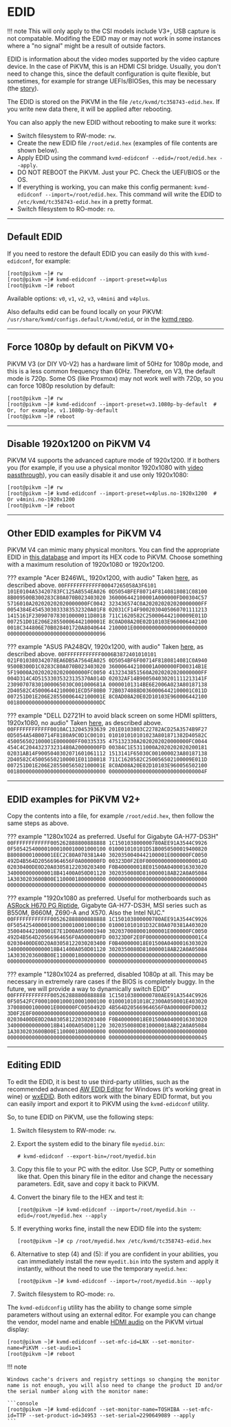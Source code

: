 # EDID

!!! note
    This will only apply to the CSI models include V3+, USB capture is not compatable.
    Modifing the EDID may or may not work in some instances where a "no signal" might be a result of outside factors.


EDID is information about the video modes supported by the video capture device.
In the case of PiKVM, this is an HDMI CSI bridge. Usually, you don't need to change this, since the default configuration is quite flexible,
but sometimes, for example for strange UEFIs/BIOSes, this may be necessary (the [story](https://github.com/pikvm/pikvm/issues/78)).

The EDID is stored on the PiKVM in the file `/etc/kvmd/tc358743-edid.hex`. If you write new data there, it will be applied after rebooting.

You can also apply the new EDID without rebooting to make sure it works:

* Switch filesystem to RW-mode: `rw`.
* Create the new EDID file `/root/edid.hex` (examples of file contents are shown below).
* Apply EDID using the command `kvmd-edidconf --edid=/root/edid.hex --apply`.
* DO NOT REBOOT the PiKVM. Just your PC. Check the UEFI/BIOS or the OS.
* If everything is working, you can make this config permanent: `kvmd-edidconf --import=/root/edid.hex`. This command will write the EDID to `/etc/kvmd/tc358743-edid.hex` in a pretty format.
* Switch filesystem to RO-mode: `ro`.


-----
## Default EDID

If you need to restore the default EDID you can easily do this with `kvmd-edidconf`, for example:

```console
[root@pikvm ~]# rw
[root@pikvm ~]# kvmd-edidconf --import-preset=v4plus
[root@pikvm ~]# reboot
```
Available options: `v0`, `v1`, `v2`, `v3`, `v4mini` and `v4plus`.

Also defaults edid can be found locally on your PiKVM: `/usr/share/kvmd/configs.default/kvmd/edid`,
or in the [kvmd repo](https://github.com/pikvm/kvmd/blob/master/configs/kvmd/edid).


-----
## Force 1080p by default on PiKVM V0+

PiKVM V3 (or DIY V0-V2) has a hardware limit of 50Hz for 1080p mode, and this is a less common frequency than 60Hz.
Therefore, on V3, the default mode is 720p. Some OS (like Proxmox) may not work well with 720p,
so you can force 1080p resolution by default:

```console
[root@pikvm ~]# rw
[root@pikvm ~]# kvmd-edidconf --import-preset=v3.1080p-by-default  # Or, for example, v1.1080p-by-default
[root@pikvm ~]# reboot
```


-----
## Disable 1920x1200 on PiKVM V4

PiKVM V4 supports the advanced capture mode of 1920x1200. If it bothers you
(for example, if you use a physical monitor 1920x1080 with [video passthrough](pass.md)),
you can easily disable it and use only 1920x1080:

```console
[root@pikvm ~]# rw
[root@pikvm ~]# kvmd-edidconf --import-preset=v4plus.no-1920x1200  # Or v4mini.no-1920x1200
[root@pikvm ~]# reboot
```


-----
## Other EDID examples for PiKVM V4

PiKVM V4 can mimic many physical monitors. You can find the appropriate EDID in [this database](https://github.com/linuxhw/EDID) and import its HEX code to PiKVM. Choose something with a maximum resolution of 1920x1080 or 1920x1200.

??? example "Acer B246WL, 1920x1200, with audio"
    Taken [here](https://github.com/linuxhw/EDID/blob/master/Digital/Acer/ACR0565/CCF78B30FE61), as described above.
    ```
    00FFFFFFFFFFFF00047265058A3F6101
    101E0104A53420783FC125A8554EA026
    0D5054BFEF80714F8140818081C08100
    8B009500B300283C80A070B023403020
    360006442100001A000000FD00304C57
    5716010A202020202020000000FC0042
    323436574C0A202020202020000000FF
    0054384E4545303033383532320A01F8
    02031CF14F9002030405060701111213
    1415161F2309070783010000011D8018
    711C1620582C250006442100009E011D
    007251D01E206E28550006442100001E
    8C0AD08A20E02D10103E960006442100
    0018C344806E70B028401720A8040644
    2100001E000000000000000000000000
    00000000000000000000000000000096
    ```

??? example "ASUS PA248QV, 1920x1200, with audio"
    Taken [here](https://github.com/linuxhw/EDID/blob/master/Digital/ASUS/AUS2487/2B473481CAE6), as described above.
    ```
    00FFFFFFFFFFFF0006B3872401010101
    021F010380342078EA6DB5A7564EA025
    0D5054BF6F00714F8180814081C0A940
    9500B300D1C0283C80A070B023403020
    360006442100001A000000FD00314B1E
    5F19000A202020202020000000FC0050
    4132343851560A2020202020000000FF
    004D314C4D51533035323135370A014D
    02032AF14B900504030201111213141F
    230907078301000065030C001000681A
    00000101314BE6E2006A023A80187138
    2D40582C450006442100001ECD5F80B0
    72B0374088D0360006442100001C011D
    007251D01E206E28550006442100001E
    8C0AD08A20E02D10103E960006442100
    001800000000000000000000000000DC
    ```


??? example "DELL D2721H to avoid black screen on some HDMI splitters, 1920x1080, no audio"
    Taken [here](https://github.com/linuxhw/EDID/blob/master/Digital/Dell/DEL2013/EEE824E681BF), as described above.
    ```
    00FFFFFFFFFFFF0010AC132045393639
    201E0103803C22782ACD25A3574B9F27
    0D5054A54B00714F8180A9C0D1C00101
    010101010101023A801871382D40582C
    450056502100001E000000FF00335335
    475132330A2020202020000000FC0044
    454C4C204432373231480A20000000FD
    00384C1E5311000A2020202020200181
    02031AB14F9005040302071601061112
    1513141F65030C001000023A80187138
    2D40582C450056502100001E011D8018
    711C1620582C250056502100009E011D
    007251D01E206E28550056502100001E
    8C0AD08A20E02D10103E960056502100
    00180000000000000000000000000000
    0000000000000000000000000000004F
    ```


-----
## EDID examples for PiKVM V2+

Copy the contents into a file, for example `/root/edid.hex`, then follow the same steps as above.

??? example "1280x1024 as preferred. Useful for Gigabyte GA-H77-DS3H"
    ```
    00FFFFFFFFFFFF005262888800888888
    1C150103800000780AEE91A3544C9926
    0F505425400001000100010001000100
    010001010101D51B0050500019400820
    B80080001000001EEC2C80A070381A40
    3020350040442100001E000000FC0050
    492D4B564D20566964656F0A000000FD
    00323D0F2E0F0000000000000000014D
    02030400DE0D20A03058122030203400
    F0B400000018E01500A0400016303020
    3400000000000018B41400A050D01120
    3020350080D810000018AB22A0A05084
    1A3030203600B00E1100001800000000
    00000000000000000000000000000000
    00000000000000000000000000000000
    00000000000000000000000000000045
    ```

??? example "1920x1080 as preferred. Useful for motherboards such as [ASRock H670 PG Riptide](https://github.com/pikvm/pikvm/issues/715), Gigabyte GA-H77-DS3H, MSI series such as B550M, B660M, Z690-A and X570. Also the Intel NUC."
    ```
    00FFFFFFFFFFFF005262888800888888
    1C150103800000780AEE91A3544C9926
    0F505425400001000100010001000100
    010001010101D32C80A070381A403020
    350040442100001E7E1D00A050001940
    3020370080001000001E000000FC0050
    492D4B564D20566964656F0A000000FD
    00323D0F2E0F000000000000000001C4
    02030400DE0D20A03058122030203400
    F0B400000018E01500A0400016303020
    3400000000000018B41400A050D01120
    3020350080D810000018AB22A0A05084
    1A3030203600B00E1100001800000000
    00000000000000000000000000000000
    00000000000000000000000000000000
    00000000000000000000000000000045
    ```

??? example "1280x1024 as preferred, disabled 1080p at all. This may be necessary in extremely rare cases if the BIOS is completely buggy. In the future, we will provide a way to dynamically switch EDID"
    ```
    00FFFFFFFFFFFF005262888800888888
    1C150103800000780AEE91A3544C9926
    0F50542FCF0001000100010001000100
    0100010101018C2300A050001E403020
    370080001000001E000000FC0050492D
    4B564D20566964656F0A000000FD0032
    3D0F2E0F000000000000000000000010
    0000000000000000000000000000016B
    02030400DE0D20A03058122030203400
    F0B400000018E01500A0400016303020
    3400000000000018B41400A050D01120
    3020350080D810000018AB22A0A05084
    1A3030203600B00E1100001800000000
    00000000000000000000000000000000
    00000000000000000000000000000000
    00000000000000000000000000000045
    ```


-----
## Editing EDID

To edit the EDID, it is best to use third-party utilities, such as the recommended advanced
[AW EDID Editor](https://www.analogway.com/emea/products/software-tools/aw-edid-editor) for Windows (it's working great in wine)
or [wxEDID](https://sourceforge.net/projects/wxedid). Both editors work with the binary EDID format, but you can easily import and export it
to PiKVM using the `kvmd-edidconf` utility.

So, to tune EDID on PiKVM, use the following steps:

1. Switch filesystem to RW-mode: `rw`.

2. Export the system edid to the binary file `myedid.bin`:

    ```console
    # kvmd-edidconf --export-bin=/root/myedid.bin
    ```

3. Copy this file to your PC with the editor. Use SCP, Putty or something like that. Open this binary file in the editor and change the necessary parameters. Edit, save and copy it back to PiKVM.

4. Convert the binary file to the HEX and test it:

    ```console
    [root@pikvm ~]# kvmd-edidconf --import=/root/myedid.bin --edid=/root/myedid.hex --apply
    ```

5. If everything works fine, install the new EDID file into the system:

    ```console
    [root@pikvm ~]# cp /root/myedid.hex /etc/kvmd/tc358743-edid.hex
    ```

6. Alternative to step (4) and (5): if you are confident in your abilities, you can immediately install the new `myedit.bin` into the system and apply it instantly, without the need to use the temporary `myedid.hex`:

    ```console
    [root@pikvm ~]# kvmd-edidconf --import=/root/myedid.bin --apply
    ```

7. Switch filesystem to RO-mode: `ro`.

The `kvmd-edidconfig` utility has the ability to change some simple parameters without using an external editor. For example you can change the vendor, model name and enable [HDMI audio](audio.md) on the PiKVM virtual display:

```console
[root@pikvm ~]# kvmd-edidconf --set-mfc-id=LNX --set-monitor-name=PiKVM --set-audio=1
[root@pikvm ~]# reboot
```

!!! note

    Windows cache's drivers and registry settings so changing the monitor name is not enough, you will also need to change the product ID and/or the serial number along with the monitor name:

    ```console
    [root@pikvm ~]# kvmd-edidconf --set-monitor-name=TOSHIBA --set-mfc-id=TTP --set-product-id=34953 --set-serial=2290649089 --apply
    ```
